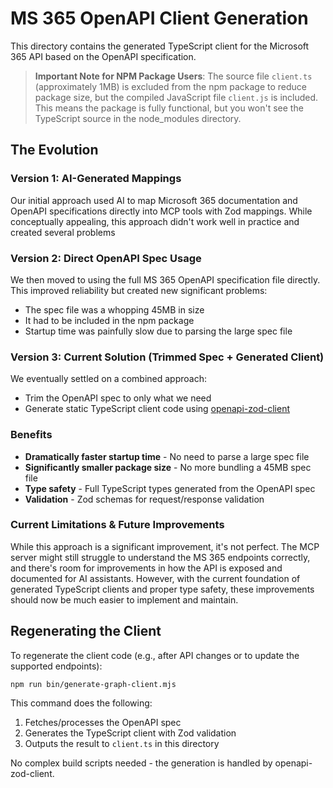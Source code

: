# MS 365 OpenAPI Client Generation

This directory contains the generated TypeScript client for the Microsoft 365 API based on the OpenAPI specification.

> **Important Note for NPM Package Users**:
> The source file `client.ts` (approximately 1MB) is excluded from the npm package to reduce package size,
> but the compiled JavaScript file `client.js` is included. This means the package is fully functional,
> but you won't see the TypeScript source in the node_modules directory.

## The Evolution

### Version 1: AI-Generated Mappings

Our initial approach used AI to map Microsoft 365 documentation and OpenAPI specifications directly into MCP tools with
Zod mappings. While conceptually appealing, this approach didn't work well in practice and created several problems

### Version 2: Direct OpenAPI Spec Usage

We then moved to using the full MS 365 OpenAPI specification file directly. This improved reliability but created new
significant problems:

- The spec file was a whopping 45MB in size
- It had to be included in the npm package
- Startup time was painfully slow due to parsing the large spec file

### Version 3: Current Solution (Trimmed Spec + Generated Client)

We eventually settled on a combined approach:

- Trim the OpenAPI spec to only what we need
- Generate static TypeScript client code using [openapi-zod-client](https://github.com/astahmer/openapi-zod-client)

### Benefits

- **Dramatically faster startup time** - No need to parse a large spec file
- **Significantly smaller package size** - No more bundling a 45MB spec file
- **Type safety** - Full TypeScript types generated from the OpenAPI spec
- **Validation** - Zod schemas for request/response validation

### Current Limitations & Future Improvements

While this approach is a significant improvement, it's not perfect. The MCP server might still struggle to understand
the MS 365 endpoints correctly, and there's room for improvements in how the API is exposed and documented for AI
assistants. However, with the current foundation of generated TypeScript clients and proper type safety, these
improvements should now be much easier to implement and maintain.

## Regenerating the Client

To regenerate the client code (e.g., after API changes or to update the supported endpoints):

```
npm run bin/generate-graph-client.mjs
```

This command does the following:

1. Fetches/processes the OpenAPI spec
2. Generates the TypeScript client with Zod validation
3. Outputs the result to `client.ts` in this directory

No complex build scripts needed - the generation is handled by openapi-zod-client.
